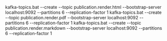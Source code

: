 kafka-topics.bat --create --topic publication.render.html --bootstrap-server localhost:9092 --partitions 6 --replication-factor 1
kafka-topics.bat --create --topic publication.render.pdf --bootstrap-server localhost:9092 --partitions 6 --replication-factor 1
kafka-topics.bat --create --topic publication.render.markdown --bootstrap-server localhost:9092 --partitions 6 --replication-factor 1
